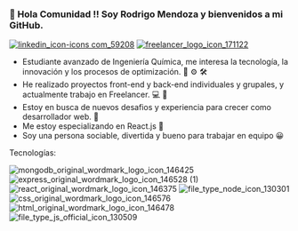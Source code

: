 

### 👋 Hola Comunidad !! Soy Rodrigo Mendoza y bienvenidos a mi GitHub.

 [![linkedin_icon-icons com_59208](https://user-images.githubusercontent.com/85702199/143494917-8a994de2-e249-40dd-8149-f40384f2f425.png)](https://www.linkedin.com/in/rodrigo-mendoza10/) [![freelancer_logo_icon_171122](https://user-images.githubusercontent.com/85702199/143495206-32f6ea64-6d24-4479-9258-ed27ef730654.png)
](https://www.freelancer.com/u/rodrigomendoza10)

- Estudiante avanzado de Ingeniería Química, me interesa la tecnología, la innovación y los procesos de optimización. 🔧 ⚙️ 🛠️
- He realizado proyectos front-end y back-end individuales y grupales, y actualmente trabajo en Freelancer. 💻 💪
- Estoy en busca de nuevos desafios y experiencia para crecer como desarrollador web. 🚀
- Me estoy especializando en React.js 🌱
- Soy una persona sociable, divertida y bueno para trabajar en equipo 😀
<!-- - Me gusta los animes, mangas... y claro la cultura geek ⚡😄 -->

Tecnologías:


![mongodb_original_wordmark_logo_icon_146425](https://user-images.githubusercontent.com/85702199/143496853-a6e78ecd-c493-4680-999d-739a1828ef36.png)    ![express_original_wordmark_logo_icon_146528 (1)](https://user-images.githubusercontent.com/85702199/143496826-68e812da-1874-4583-bd0a-f60e9b615ac0.png)   ![react_original_wordmark_logo_icon_146375](https://user-images.githubusercontent.com/85702199/143496397-3fdf2279-3998-43b8-9fdb-6f03c07e4f55.png)   ![file_type_node_icon_130301](https://user-images.githubusercontent.com/85702199/143496496-7cc6bb61-d8a6-4bfa-ba5e-8024b8c4fb84.png)   ![css_original_wordmark_logo_icon_146576](https://user-images.githubusercontent.com/85702199/143496956-befb97e0-4b73-4ff1-9fa8-4d6b99064521.png)   ![html_original_wordmark_logo_icon_146478](https://user-images.githubusercontent.com/85702199/143496947-2a16db16-76ad-4343-a301-67bbee51aaac.png)   ![file_type_js_official_icon_130509](https://user-images.githubusercontent.com/85702199/143497060-7f0068e5-03be-4708-a2d6-679ec879acd8.png)


